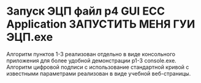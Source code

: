 # Запуск ЭЦП файл p4 GUI ECC Application ЗАПУСТИТЬ МЕНЯ ГУИ ЭЦП.exe
Алгоритм пунктов 1-3 реализован отдельно в виде консольного приложения для более удобной демонстрации p1-3 console.exe.  
Алгоритм цифровой подписи с использование стандартной кривой с известными параметрами реализован в виде учебной веб-страницы.
